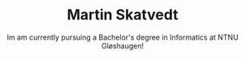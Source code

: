 <p align="center">
  <h1 align="center">Martin Skatvedt</h1>

  <p align="center">
    Im am currently pursuing a Bachelor's degree in Informatics at NTNU Gløshaugen!
    <br />
  </p>
</p>

